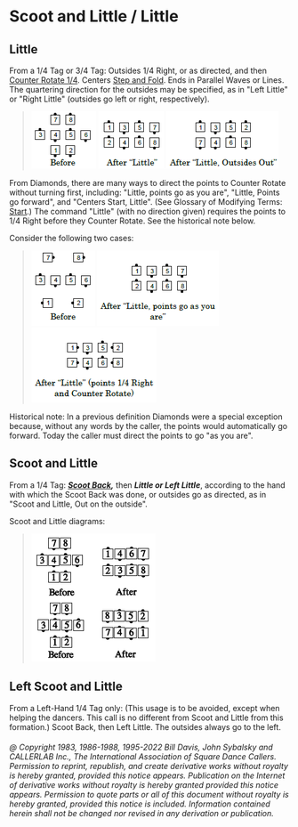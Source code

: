 
# Scoot and Little / Little

## Little

From a 1/4 Tag or 3/4 Tag: Outsides 1/4 Right, or
as directed, and then [Counter Rotate 1/4](counter_rotate.md).
Centers [Step and Fold](step_and_fold.md).
Ends in Parallel Waves or Lines. The quartering direction for
the outsides may be specified, as in "Left Little" or "Right Little"
(outsides go left or right, respectively).

>
> ![alt](little_1a.png)
> ![alt](little_1b.png)
> ![alt](little_1c.png)
>

From Diamonds, there are many ways to direct the points to
Counter Rotate without turning first, including: "Little, points go as
you are", "Little, Points go forward", and "Centers Start, Little".
(See Glossary of Modifying Terms: [Start](start.md).) The command "Little" (with
no direction given) requires the points to 1/4 Right before they
Counter Rotate. See the historical note below.

Consider the following two cases:

>
> ![alt](little_2a.png)
> ![alt](little_2b.png)
> ![alt](little_2c.png)
>

Historical note: In a previous definition Diamonds were a
special exception because, without any words by the caller, the points
would automatically go forward. Today the caller must direct the
points to go "as you are".


## Scoot and Little

From a 1/4 Tag:
***[Scoot Back](../ms/scoot_back.md),*** then
***Little or Left Little***,
according to the hand with which
the Scoot Back was done, or outsides go as directed, as in
"Scoot and Little, Out on the outside".

Scoot and Little diagrams:

> 
> ![alt](scoot_and_little.png)
>

## Left Scoot and Little

From a Left-Hand 1/4 Tag only: (This usage is to be avoided, except when helping the dancers.
This call is no different from Scoot and Little from this formation.) Scoot Back, then Left Little.
The outsides always go to the left.

###### @ Copyright 1983, 1986-1988, 1995-2022 Bill Davis, John Sybalsky and CALLERLAB Inc., The International Association of Square Dance Callers. Permission to reprint, republish, and create derivative works without royalty is hereby granted, provided this notice appears. Publication on the Internet of derivative works without royalty is hereby granted provided this notice appears. Permission to quote parts or all of this document without royalty is hereby granted, provided this notice is included. Information contained herein shall not be changed nor revised in any derivation or publication.

<!-- Parts
ScootandLittle1
ScootandLittle2
-->